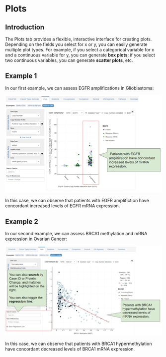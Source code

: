 # Plots

## Introduction

The Plots tab provides a flexible, interactive interface for creating plots.  Depending on the fields you select for x or y, you can easily generate multiple plot types.  For example, if you select a categorical variable for x and a continuous variable for y, you can generate **box plots**;  if you select two continuous variables, you can generate **scatter plots**, etc.

## Example 1

In our first example, we can assess EGFR amplifications in Glioblastoma:

![EGFR Amplification in GBM](img/egfr_gbm_cna_mrna.png)

In this case, we can observe that patients with EGFR amplifiction have concordant increased levels of EGFR mRNA expression. 

## Example 2

In our second example, we can assess BRCA1 methylation and mRNA expression in Ovarian Cancer:

![BRCA1 Hypermethylation in Ovarian Cancer](img/brca1_ovarian_methylation_mrna.png)

In this case, we can observe that patients with BRCA1 hypermethylation have concordant decreased levels of BRCA1 mRNA expression.
